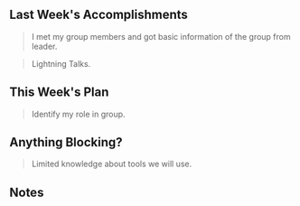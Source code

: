 ## Last Week's Accomplishments

> I met my group members and got basic information of the group from leader.

> Lightning Talks.

## This Week's Plan

> Identify my role in group.

## Anything Blocking?

> Limited knowledge about tools we will use.

## Notes
